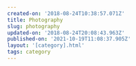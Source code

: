 ```yaml
---
created-on: '2018-08-24T10:38:57.071Z'
title: Photography
slug: photography
updated-on: '2018-08-24T20:08:43.963Z'
published-on: '2021-10-19T11:08:37.905Z'
layout: '[category].html'
tags: category
---
```



